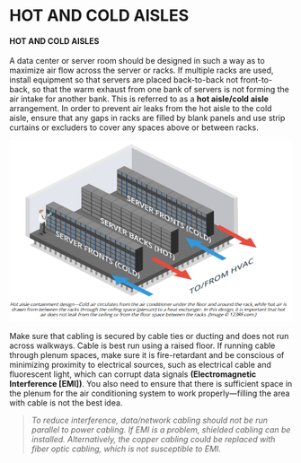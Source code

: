 # HOT AND COLD AISLES

#### HOT AND COLD AISLES

A data center or server room should be designed in such a way as to maximize air flow across the server or racks. If multiple racks are used, install equipment so that servers are placed back-to-back not front-to-back, so that the warm exhaust from one bank of servers is not forming the air intake for another bank. This is referred to as a **hot aisle/cold aisle** arrangement. In order to prevent air leaks from the hot aisle to the cold aisle, ensure that any gaps in racks are filled by blank panels and use strip curtains or excluders to cover any spaces above or between racks.

![](./img/hot.png)

Make sure that cabling is secured by cable ties or ducting and does not run across walkways. Cable is best run using a raised floor. If running cable through plenum spaces, make sure it is fire-retardant and be conscious of minimizing proximity to electrical sources, such as electrical cable and fluorescent light, which can corrupt data signals **(Electromagnetic Interference \[EMI\])**. You also need to ensure that there is sufficient space in the plenum for the air conditioning system to work properly—filling the area with cable is not the best idea.

> _To reduce interference, data/network cabling should not be run parallel to power cabling. If EMI is a problem, shielded cabling can be installed. Alternatively, the copper cabling could be replaced with fiber optic cabling, which is not susceptible to EMI._
